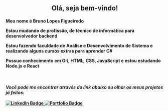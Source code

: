 <h2 align="center"> Olá, seja bem-vindo!</h2>

<h4>
<p>Meu nome é Bruno Lopes Figueiredo<p/>
<p>Estou mudando de profissão, de técnico de informática para desenvolvedor backend<p/>
<p>Estou fazendo faculdade de Análise e Desenvolvimento de Sistema e realizando alguns cursos extras para aprender C#<p/>
<p>Possuo conhecimento em Git, HTML, CSS, JavaScript e estou estudando Node.js e React<p/>
<h4/>

<br/>

<p>
    <i>Você pode me encontrar através do link abaixo ou olhar os meus projetos já feitos:</i>
    <br/><br/>
    <a href="https://www.linkedin.com/in/bruno-lopes-517585268/">
        <img src="https://img.shields.io/badge/linkedin-%230077B5.svg?style=for-the-badge&logo=linkedin&logoColor=white" alt="LinkedIn Badge" />
    </a>
    <a href=" link ">
        <img src="https://img.shields.io/badge/Portfolio-FF5722?style=for-the-badge&logo=todoist&logoColor=white" alt="Portfolio Badge" />
    </a>
</p>
